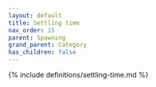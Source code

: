 ```yaml
---
layout: default
title: Settling time
nav_order: 15
parent: Spawning
grand_parent: Category
has_children: false
---
```

{% include definitions/settling-time.md %}
